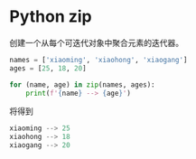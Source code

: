 # Python zip

创建一个从每个可迭代对象中聚合元素的迭代器。

```python
names = ['xiaoming', 'xiaohong', 'xiaogang']
ages = [25, 18, 20]

for (name, age) in zip(names, ages):
    print(f'{name} --> {age}')
```

将得到

```python
xiaoming --> 25
xiaohong --> 18
xiaogang --> 20
```

